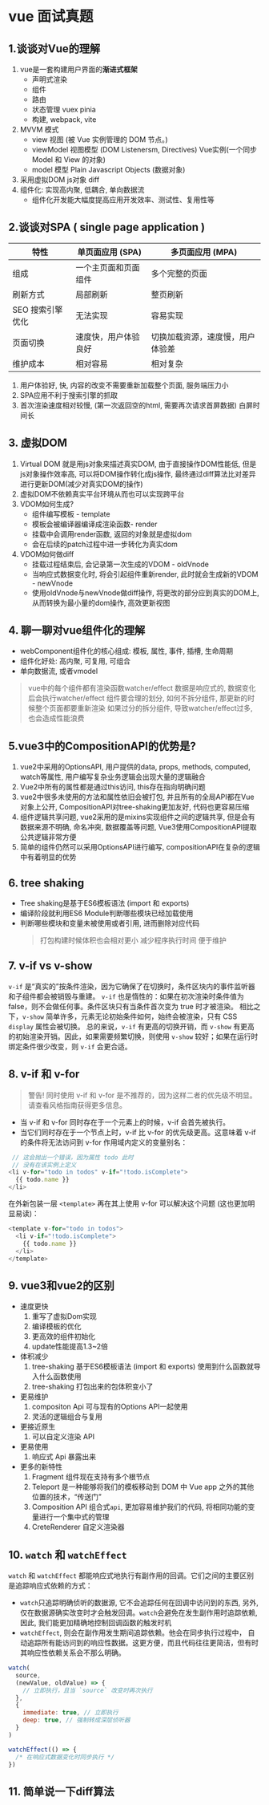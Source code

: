# vue 面试真题
## 1.谈谈对Vue的理解
1. vue是一套构建用户界面的**渐进式框架**
   - 声明式渲染 
   - 组件
   - 路由
   - 状态管理 vuex  pinia
   - 构建, webpack, vite
2. MVVM 模式
   - view  视图  (被 Vue 实例管理的 DOM 节点。)
   - viewModel 视图模型 (DOM Listenersm, Directives)  Vue实例(一个同步 Model 和 View 的对象)
   - model 模型  Plain Javascript Objects (数据对象)
3. 采用虚拟DOM  js对象 diff
4. 组件化: 实现高内聚, 低耦合, 单向数据流
   - 组件化开发能大幅度提高应用开发效率、测试性、复用性等
## 2.谈谈对SPA ( single page application )

| 特性             | 单页面应用 (SPA)                   | 多页面应用 (MPA)                   |
|------------------|-------------------------------------|-------------------------------------|
| 组成             | 一个主页面和页面组件                | 多个完整的页面                      |
| 刷新方式         | 局部刷新                            | 整页刷新                            |
| SEO 搜索引擎优化 | 无法实现                            | 容易实现                            |
| 页面切换         | 速度快，用户体验良好                | 切换加载资源，速度慢，用户体验差    |
| 维护成本         | 相对容易                            | 相对复杂                            |
1. 用户体验好, 快, 内容的改变不需要重新加载整个页面, 服务端压力小
2. SPA应用不利于搜索引擎的抓取
3. 首次渲染速度相对较慢, (第一次返回空的html, 需要再次请求首屏数据) 白屏时间长
   
## 3. 虚拟DOM
1. Virtual DOM 就是用js对象来描述真实DOM, 由于直接操作DOM性能低, 但是js对象操作效率高, 可以将DOM操作转化成js操作, 最终通过diff算法比对差异进行更新DOM(减少对真实DOM的操作)
2. 虚拟DOM不依赖真实平台环境从而也可以实现跨平台
3. VDOM如何生成?
   - 组件编写模板 - template
   - 模板会被编译器编译成渲染函数- render
   - 挂载中会调用render函数, 返回的对象就是虚拟dom
   - 会在后续的patch过程中进一步转化为真实dom
4. VDOM如何做diff
   - 挂载过程结束后, 会记录第一次生成的VDOM - oldVnode
   - 当响应式数据变化时, 将会引起组件重新render, 此时就会生成新的VDOM - newVnode
   - 使用oldVnode与newVnode做diff操作, 将更改的部分应到真实的DOM上, 从而转换为最小量的dom操作, 高效更新视图
## 4. 聊一聊对vue组件化的理解
- webComponent组件化的核心组成: 模板, 属性, 事件, 插槽, 生命周期
- 组件化好处: 高内聚, 可复用, 可组合
- 单向数据流, 或者vmodel
> vue中的每个组件都有渲染函数watcher/effect
> 数据是响应式的, 数据变化后会执行watcher/effect
> 组件要合理的划分, 如何不拆分组件, 那更新的时候整个页面都要重新渲染
> 如果过分的拆分组件, 导致watcher/effect过多, 也会造成性能浪费
## 5.vue3中的CompositionAPI的优势是?
1. vue2中采用的OptionsAPI, 用户提供的data, props, methods, computed, watch等属性, 用户编写复杂业务逻辑会出现大量的逻辑融合
2. Vue2中所有的属性都是通过this访问, this存在指向明确问题
3. vue2中很多未使用的方法和属性依旧会被打包, 并且所有的全局API都在Vue对象上公开, CompositionAPI对tree-shaking更加友好, 代码也更容易压缩
4. 组件逻辑共享问题, vue2采用的是mixins实现组件之间的逻辑共享, 但是会有数据来源不明确, 命名冲突, 数据覆盖等问题, Vue3使用CompositionAPI提取公共逻辑非常方便
5. 简单的组件仍然可以采用OptionsAPI进行编写, compositionAPI在复杂的逻辑中有着明显的优势
## 6. tree shaking
- Tree shaking是基于ES6模板语法 (import 和 exports) 
- 编译阶段就利用ES6 Module判断哪些模块已经加载使用
- 判断哪些模块和变量未被使用或者引用, 进而删除对应代码
  > 打包构建时候体积也会相对更小
  > 减少程序执行时间
  > 便于维护
## 7. **v-if** vs **v-show**
`v-if` 是“真实的”按条件渲染，因为它确保了在切换时，条件区块内的事件监听器和子组件都会被销毁与重建。
`v-if` 也是惰性的：如果在初次渲染时条件值为 false，则不会做任何事。条件区块只有当条件首次变为 true 时才被渲染。
相比之下，`v-show` 简单许多，元素无论初始条件如何，始终会被渲染，只有 CSS `display` 属性会被切换。
总的来说，`v-if` 有更高的切换开销，而 `v-show` 有更高的初始渲染开销。因此，如果需要频繁切换，则使用 `v-show` 较好；如果在运行时绑定条件很少改变，则 `v-if` 会更合适。

## 8. **v-if** 和 **v-for**
> 警告! 同时使用 v-if 和 v-for 是不推荐的，因为这样二者的优先级不明显。请查看风格指南获得更多信息。
- 当 v-if 和 v-for 同时存在于一个元素上的时候，v-if 会首先被执行。
- 当它们同时存在于一个节点上时，v-if 比 v-for 的优先级更高。这意味着 v-if 的条件将无法访问到 v-for 作用域内定义的变量别名：
```js
 // 这会抛出一个错误，因为属性 todo 此时
 // 没有在该实例上定义
<li v-for="todo in todos" v-if="!todo.isComplete">
  {{ todo.name }}
</li>
```
在外新包装一层 `<template>` 再在其上使用 v-for 可以解决这个问题 (这也更加明显易读)：
```js
<template v-for="todo in todos">
  <li v-if="!todo.isComplete">
    {{ todo.name }}
  </li>
</template>
```
## 9. vue3和vue2的区别
- 速度更快
  1. 重写了虚拟Dom实现
  2. 编译模板的优化
  3. 更高效的组件初始化
  4. update性能提高1.3~2倍
- 体积减少
  1. tree-shaking 基于ES6模板语法 (import 和 exports) 使用到什么函数就导入什么函数使用
  2. tree-shaking  打包出来的包体积变小了
- 更易维护
  1. compositon Api 可与现有的Options API一起使用
  2. 灵活的逻辑组合与复用
- 更接近原生
  1. 可以自定义渲染 API
- 更易使用
  1. 响应式 Api 暴露出来
- 更多的新特性
  1. Fragment 组件现在支持有多个根节点
  2. Teleport 是一种能够将我们的模板移动到 DOM 中 Vue app 之外的其他位置的技术，“传送门”
  3. Composition API 组合式`api`, 更加容易维护我们的代码, 将相同功能的变量进行一个集中式的管理
  4. CreteRenderer  自定义渲染器

## 10. `watch` 和 `watchEffect`
 `watch` 和 `watchEffect` 都能响应式地执行有副作用的回调。它们之间的主要区别是追踪响应式依赖的方式：
 - `watch`只追踪明确侦听的数据源, 它不会追踪任何在回调中访问到的东西, 另外, 仅在数据源确实改变时才会触发回调。`watch`会避免在发生副作用时追踪依赖, 因此, 我们能更加精确地控制回调函数的触发时机
 - `watchEffect`, 则会在副作用发生期间追踪依赖。他会在同步执行过程中， 自动追踪所有能访问到的响应性数据。这更方便，而且代码往往更简洁，但有时其响应性依赖关系会不那么明确。
```js
watch(
  source,
  (newValue, oldValue) => {
    // 立即执行，且当 `source` 改变时再次执行
  },
  { 
    immediate: true, // 立即执行
    deep: true, // 强制转成深层侦听器
  }
)

watchEffect(() => {
  /* 在响应式数据变化时同步执行 */
})
```

## 11. 简单说一下diff算法
